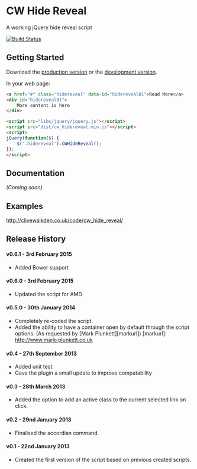 # CW Hide Reveal

A working jQuery hide reveal script

[![Build Status](https://travis-ci.org/clivewalkden/cwHideReveal.png?branch=master)](https://travis-ci.org/clivewalkden/cwHideReveal)

## Getting Started
Download the [production version][min] or the [development version][max].

[min]: https://raw.github.com/clivewalkden/cwHideReveal/master/dist/cw_hidereveal.min.js
[max]: https://raw.github.com/clivewalkden/cwHideReveal/master/dist/cw_hidereveal.js

In your web page:

```html
<a href="#" class="hidereveal" data-id="hidereveal01">Read More</a>
<div id="hidereveal01">
	More content is here
</div>

<script src="libs/jquery/jquery.js"></script>
<script src="dist/cw_hidereveal.min.js"></script>
<script>
jQuery(function($) {
	$('.hidereveal').CWHideReveal();
});
</script>
```

## Documentation
_(Coming soon)_

## Examples
http://clivewalkden.co.uk/code/cw_hide_reveal/

## Release History

#### v0.6.1 - 3rd February 2015 ####
* Added Bower support

#### v0.6.0 - 3rd February 2015 ####
* Updated the script for AMD

#### v0.5.0 - 30th January 2014 ####
* Completely re-coded the script.
* Added the ability to have a container open by default through the script options. (As requested by [Mark Plunkett][markurl])
[markurl]: http://www.mark-plunkett.co.uk

#### v0.4 - 27th September 2013 ####
* Added unit test.
* Gave the plugin a small update to improve compatability

#### v0.3 - 28th March 2013 ####
* Added the option to add an active class to the current selected link on click.

#### v0.2 - 29nd January 2013 ####
* Finalised the accordian command.

#### v0.1 - 22nd January 2013 ####
* Created the first version of the script based on previous created scripts.
